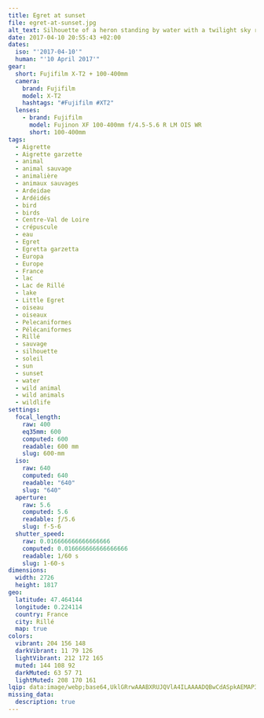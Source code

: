 ```yaml
---
title: Egret at sunset
file: egret-at-sunset.jpg
alt_text: Silhouette of a heron standing by water with a twilight sky reflection.
date: 2017-04-10 20:55:43 +02:00
dates:
  iso: "'2017-04-10'"
  human: "'10 April 2017'"
gear:
  short: Fujifilm X-T2 + 100-400mm
  camera:
    brand: Fujifilm
    model: X-T2
    hashtags: "#Fujifilm #XT2"
  lenses:
    - brand: Fujifilm
      model: Fujinon XF 100-400mm f/4.5-5.6 R LM OIS WR
      short: 100-400mm
tags:
  - Aigrette
  - Aigrette garzette
  - animal
  - animal sauvage
  - animalière
  - animaux sauvages
  - Ardeidae
  - Ardéidés
  - bird
  - birds
  - Centre-Val de Loire
  - crépuscule
  - eau
  - Egret
  - Egretta garzetta
  - Europa
  - Europe
  - France
  - lac
  - Lac de Rillé
  - lake
  - Little Egret
  - oiseau
  - oiseaux
  - Pelecaniformes
  - Pélécaniformes
  - Rillé
  - sauvage
  - silhouette
  - soleil
  - sun
  - sunset
  - water
  - wild animal
  - wild animals
  - wildlife
settings:
  focal_length:
    raw: 400
    eq35mm: 600
    computed: 600
    readable: 600 mm
    slug: 600-mm
  iso:
    raw: 640
    computed: 640
    readable: "640"
    slug: "640"
  aperture:
    raw: 5.6
    computed: 5.6
    readable: ƒ/5.6
    slug: f-5-6
  shutter_speed:
    raw: 0.016666666666666666
    computed: 0.016666666666666666
    readable: 1/60 s
    slug: 1-60-s
dimensions:
  width: 2726
  height: 1817
geo:
  latitude: 47.464144
  longitude: 0.224114
  country: France
  city: Rillé
  map: true
colors:
  vibrant: 204 156 148
  darkVibrant: 11 79 126
  lightVibrant: 212 172 165
  muted: 144 108 92
  darkMuted: 63 57 71
  lightMuted: 208 170 161
lqip: data:image/webp;base64,UklGRrwAAABXRUJQVlA4ILAAAADQBwCdASpkAEMAP3Gozlq0v6owsVG5g/AuCWcA09g1yEY/MqHHrO5NKs+Y7JsgIS0YFqAB1lpe8PlPZlt9tyIbZGRxnAllgAD+7nzTG0wDL42SzTLIM/esF45b93ZoPAvZzxk1WpElo2/ipP+7v22ozZ4PProVEnd33vX+1v0sqWZF+lXh5b1Zz8GvpZnCAeexTivU4H80qwrXHscHDR0LwS9rLxfVXUqYAV5tggAAAA==
missing_data:
  description: true
---
```



